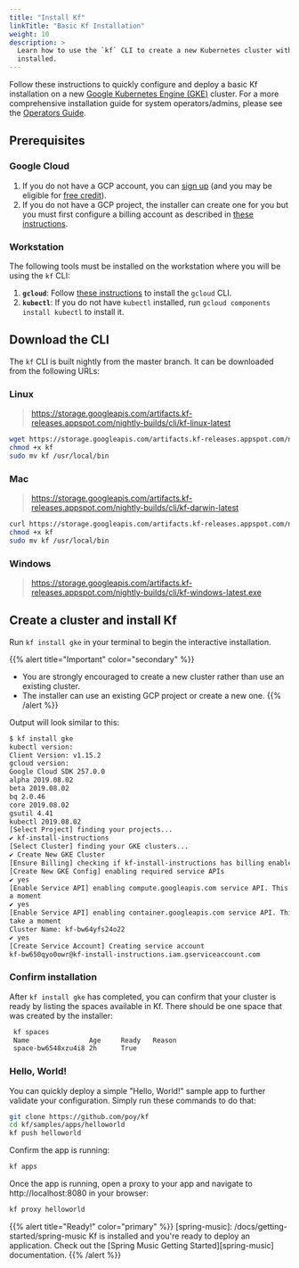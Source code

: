 ```yaml
---
title: "Install Kf"
linkTitle: "Basic Kf Installation"
weight: 10
description: >
  Learn how to use the `kf` CLI to create a new Kubernetes cluster with Kf
  installed.
---
```


[for-operators]: /docs/operators
[gke]: https://cloud.google.com/kubernetes-engine/
Follow these instructions to quickly configure and deploy a basic Kf
installation on a new [Google Kubernetes Engine (GKE)][gke] cluster. For a more
comprehensive installation guide for system operators/admins, please see the
[Operators Guide][for-operators].

## Prerequisites

### Google Cloud
[sign-up]: https://cloud.google.com
[free]: https://cloud.google.com/free
[create-billing]: https://cloud.google.com/billing/docs/how-to/manage-billing-account

1. If you do not have a GCP account, you can [sign up][sign-up] (and you may be eligible for [free credit][free]).
2. If you do not have a GCP project, the installer can create one for you but you must
first configure a billing account as described in [these instructions][create-billing].

### Workstation

The following tools must be installed on the workstation where you will be using
the `kf` CLI:

[gcloud]: https://cloud.google.com/sdk/install
1. **`gcloud`**: Follow [these instructions][gcloud] to install the `gcloud`
   CLI.
1. **`kubectl`**: If you do not have `kubectl` installed, run `gcloud components install kubectl` to install it.

## Download the CLI

The `kf` CLI is built nightly from the master branch. It can be downloaded
from the following URLs:

### Linux
> https://storage.googleapis.com/artifacts.kf-releases.appspot.com/nightly-builds/cli/kf-linux-latest
```sh
wget https://storage.googleapis.com/artifacts.kf-releases.appspot.com/nightly-builds/cli/kf-linux-latest -O kf
chmod +x kf
sudo mv kf /usr/local/bin
```

### Mac
> https://storage.googleapis.com/artifacts.kf-releases.appspot.com/nightly-builds/cli/kf-darwin-latest
```sh
curl https://storage.googleapis.com/artifacts.kf-releases.appspot.com/nightly-builds/cli/kf-darwin-latest --output kf
chmod +x kf
sudo mv kf /usr/local/bin
```

### Windows
> https://storage.googleapis.com/artifacts.kf-releases.appspot.com/nightly-builds/cli/kf-windows-latest.exe


## Create a cluster and install Kf

Run `kf install gke` in your terminal to begin the interactive installation.

{{% alert title="Important" color="secondary" %}}
* You are strongly encouraged to create a new cluster rather than use an existing
cluster.
* The installer can use an existing GCP project or create a new one.
{{% /alert %}}

Output will look similar to this:

```sh
$ kf install gke
kubectl version:
Client Version: v1.15.2
gcloud version:
Google Cloud SDK 257.0.0
alpha 2019.08.02
beta 2019.08.02
bq 2.0.46
core 2019.08.02
gsutil 4.41
kubectl 2019.08.02
[Select Project] finding your projects...
✔ kf-install-instructions
[Select Cluster] finding your GKE clusters...
✔ Create New GKE Cluster
[Ensure Billing] checking if kf-install-instructions has billing enabled
[Create New GKE Config] enabling required service APIs
✔ yes
[Enable Service API] enabling compute.googleapis.com service API. This may take
a moment
✔ yes
[Enable Service API] enabling container.googleapis.com service API. This may
take a moment
Cluster Name: kf-bw64yfs24o22
✔ yes
[Create Service Account] Creating service account
kf-bw650qyo0owr@kf-install-instructions.iam.gserviceaccount.com
```

### Confirm installation
After `kf install gke` has completed, you can confirm that your cluster is ready
by listing the spaces available in Kf. There should be one space that was
created by the installer:

```sh
 kf spaces
 Name               Age     Ready   Reason
 space-bw6548xzu4i8 2h      True
 ```

### Hello, World!
You can quickly deploy a simple "Hello, World!" sample app to further validate
your configuration. Simply run these commands to do that:

```sh
git clone https://github.com/poy/kf
cd kf/samples/apps/helloworld
kf push helloworld
```

Confirm the app is running:

```sh
kf apps
```

Once the app is running, open a proxy to your app and navigate to
http://localhost:8080 in your browser:

```sh
kf proxy helloworld
```

{{% alert title="Ready!" color="primary" %}}
[spring-music]: /docs/getting-started/spring-music
Kf is installed and you're ready to deploy an application. Check out the [Spring
Music Getting Started][spring-music] documentation.
{{% /alert %}}
